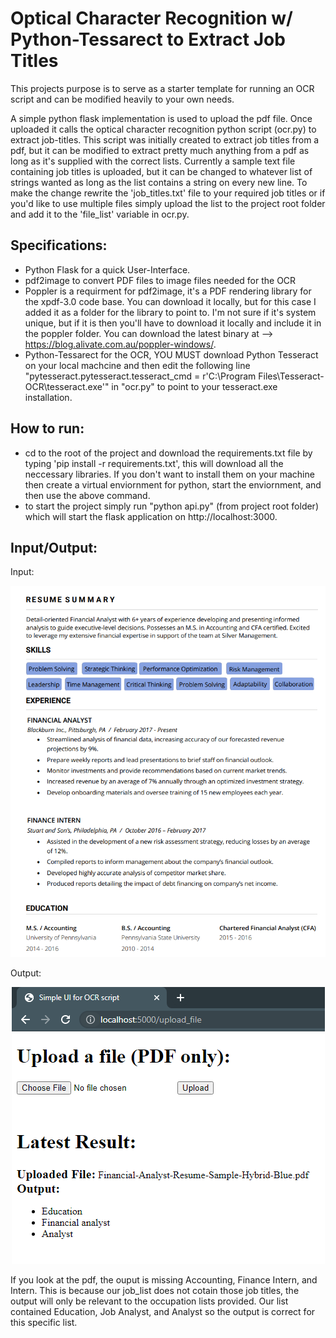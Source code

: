 # Optical Character Recognition w/ Python-Tessarect to Extract Job Titles
This projects purpose is to serve as a starter template for running an OCR script and can be modified heavily to your own needs. 

A simple python flask implementation is used to upload the pdf file. Once uploaded it calls the optical character recognition python script (ocr.py) to extract job-titles. This script was initially created to extract job titles from a pdf, but it can be modified to extract pretty much anything from a pdf as long as it's supplied with the correct lists. Currently a sample text file containing job titles is uploaded, but it can be changed to whatever list of strings wanted as long as the list contains a string on every new line. To make the change rewrite the 'job_titles.txt' file to your required job titles or if you'd like to use multiple files simply upload the list to the project root folder and add it to the 'file_list' variable in ocr.py.

## Specifications:
- Python Flask for a quick User-Interface.
- pdf2image to convert PDF files to image files needed for the OCR
- Poppler is a requirment for pdf2image, it's a PDF rendering library for the xpdf-3.0 code base. You can download it locally, but for this case I added it as a folder for the library to point to. I'm not sure if it's system unique, but if it is then you'll have to download it locally and include it in the poppler folder. You can download the latest binary at --> https://blog.alivate.com.au/poppler-windows/. 
- Python-Tessarect for the OCR, YOU MUST download Python Tesseract on your local machcine and then edit the following line "pytesseract.pytesseract.tesseract_cmd = r'C:\Program Files\Tesseract-OCR\tesseract.exe'" in "ocr.py" to point to your tesseract.exe installation.

## How to run:
- cd to the root of the project and download the requirements.txt file by typing 'pip install -r requirements.txt', this will download all the neccessary libraries. If you don't want to install them on your machine then create a virtual enviornment for python, start the enviornment, and then use the above command.  
- to start the project simply run "python api.py" (from project root folder) which will start the flask application on http://localhost:3000.

## Input/Output:
Input:
<p align="center">
  <img src="assets/pdf_example.PNG">
</p>

Output:
<p align="center">
  <img src="assets/output.PNG">
</p>

If you look at the pdf, the ouput is missing Accounting, Finance Intern, and Intern. This is because our job_list does not cotain those job titles, the output will only be relevant to the occupation lists provided. Our list contained Education, Job Analyst, and Analyst so the output is correct for this specific list. 
